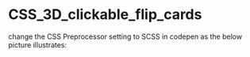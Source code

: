 # CSS_3D_clickable_flip_cards
change the CSS Preprocessor setting to SCSS in codepen as the below picture illustrates:
